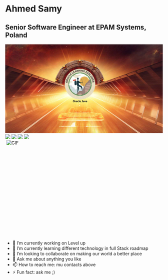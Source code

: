 # Ahmed Samy 
## Senior Software Engineer at EPAM Systems, Poland
<img src="assets/Oracle-Main.jpg" alt="Main images car heading twards oracle learning badge">
<!-- ======== Icons Section ======== -->
<a href="https://www.linkedin.com/in/java-msdt"><img src="https://img.shields.io/badge/linkedin-%230077B5.svg?&style=for-the-badge&logo=linkedin&logoColor=white" height=25></a> 
<a href="https://www.instagram.com/serenitydiver/"><img src="https://img.shields.io/badge/instagram-%23E4405F.svg?&style=for-the-badge&logo=instagram&logoColor=white" height=25></a>
<a href="https://www.youtube.com/@ExploringTogether4400"><img src="https://img.shields.io/badge/YouTube-%2312100E.svg?&style=for-the-badge&logo=youtube&logoColor=white" height=25></a>
<a href="https://www.facebook.com/AhmedSamySerenity"><img src="https://img.shields.io/badge/Facebook-%2312100E.svg?&style=for-the-badge&logo=facebook&logoColor=white" height=25></a>

<!-- ======== Body Section ======== -->
<img align="right" alt="GIF" src="https://github.com/abhisheknaiidu/abhisheknaiidu/blob/master/code.gif?raw=true" width="500" height="320" />



- 🔭 I’m currently working on Level up
- 🌱 I’m currently learning different technology in full Stack roadmap
- 👯 I’m looking to collaborate on making our world a better place <!-- - 🤔 I’m looking for help with ... -->
- 💬 Ask me about anything you like
- 📫 How to reach me: mu contacts above
- ⚡ Fun fact: ask me ;)

